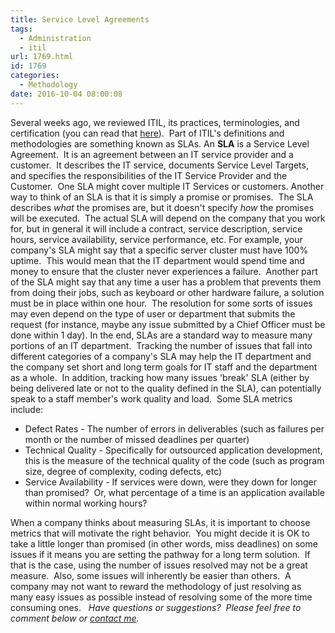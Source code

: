 ```yaml
---
title: Service Level Agreements
tags:
  - Administration
  - itil
url: 1769.html
id: 1769
categories:
  - Methodology
date: 2016-10-04 08:00:08
---
```


Several weeks ago, we reviewed ITIL, its practices, terminologies, and certification (you can read that [here](http://www.techtrek.io/itil/)).  Part of ITIL's definitions and methodologies are something known as SLAs. An **SLA** is a Service Level Agreement.  It is an agreement between an IT service provider and a customer.  It describes the IT service, documents Service Level Targets, and specifies the responsibilities of the IT Service Provider and the Customer.  One SLA might cover multiple IT Services or customers. Another way to think of an SLA is that it is simply a promise or promises.  The SLA describes _what_ the promises are, but it doesn't specify _how_ the promises will be executed.  The actual SLA will depend on the company that you work for, but in general it will include a contract, service description, service hours, service availability, service performance, etc. For example, your company's SLA might say that a specific server cluster must have 100% uptime.  This would mean that the IT department would spend time and money to ensure that the cluster never experiences a failure.  Another part of the SLA might say that any time a user has a problem that prevents them from doing their jobs, such as keyboard or other hardware failure, a solution must be in place within one hour.  The resolution for some sorts of issues may even depend on the type of user or department that submits the request (for instance, maybe any issue submitted by a Chief Officer must be done within 1 day). In the end, SLAs are a standard way to measure many portions of an IT department.  Tracking the number of issues that fall into different categories of a company's SLA may help the IT department and the company set short and long term goals for IT staff and the department as a whole.  In addition, tracking how many issues 'break' SLA (either by being delivered late or not to the quality defined in the SLA), can potentially speak to a staff member's work quality and load.  Some SLA metrics include:

*   Defect Rates - The number of errors in deliverables (such as failures per month or the number of missed deadlines per quarter)
*   Technical Quality - Specifically for outsourced application development, this is the measure of the technical quality of the code (such as program size, degree of complexity, coding defects, etc)
*   Service Availability - If services were down, were they down for longer than promised?  Or, what percentage of a time is an application available within normal working hours?

When a company thinks about measuring SLAs, it is important to choose metrics that will motivate the right behavior.  You might decide it is OK to take a little longer than promised (in other words, miss deadlines) on some issues if it means you are setting the pathway for a long term solution.  If that is the case, using the number of issues resolved may not be a great measure.  Also, some issues will inherently be easier than others.  A company may not want to reward the methodology of just resolving as many easy issues as possible instead of resolving some of the more time consuming ones.   _Have questions or suggestions?  Please feel free to comment below or [contact me](/contact/)._